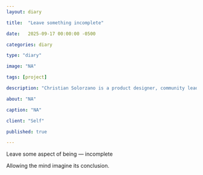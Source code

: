 ```yaml
---
layout: diary

title:  "Leave something incomplete"

date:   2025-09-17 00:00:00 -0500

categories: diary

type: "diary"

image: "NA"

tags: [project]

description: "Christian Solorzano is a product designer, community leader, educator, and podcast host."

about: "NA"

caption: "NA"

client: "Self"

published: true

---
```


Leave some aspect of being — incomplete 

Allowing the mind imagine its conclusion.


